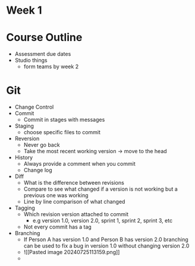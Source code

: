 # Week 1
# Course Outline
- Assessment due dates
- Studio things
	- form teams by week 2
# Git
- Change Control
- Commit
	- Commit in stages with messages
- Staging
	- choose specific files to commit
- Reversion
	- Never go back
	- Take the most recent working version -> move to the head
- History
	- Always provide a comment when you commit
	- Change log
- Diff
	- What is the difference between revisions
	- Compare to see what changed if a version is not working but a previous one was working
	- Line by line comparison of what changed
- Tagging
	- Which revision version attached to commit
		- e.g version 1.0, version 2.0, sprint 1, sprint 2, sprint 3, etc
	- Not every commit has a tag
- Branching
	- If Person A has version 1.0 and Person B has version 2.0 branching can be used to fix a bug in version 1.0 without changing version 2.0
	- ![[Pasted image 20240725113159.png]]
	- 